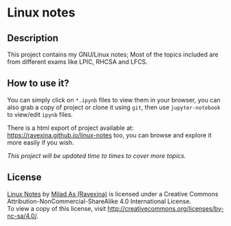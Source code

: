 # Linux notes

## Description
This project contains my GNU/Linux notes; Most of the topics included are from different exams like LPIC, RHCSA and LFCS. 

## How to use it?
You can simply click on `*.ipynb` files to view them in your browser, you can also grab a copy of project or clone it using `git`, then use `jupyter-notebook` to view/edit `ipynb` files.

There is a html export of project available at: https://ravexina.github.io/linux-notes too, you can browse and explore it more easily if you wish.

*This project will be updated time to times to cover more topics.*

## License

[Linux Notes](https://github.com/ravexina/linux-notes/) by [Milad As (Ravexina)](https://github.com/ravexina) is licensed under a Creative Commons Attribution-NonCommercial-ShareAlike 4.0 International License.  
To view a copy of this license, visit http://creativecommons.org/licenses/by-nc-sa/4.0/.
